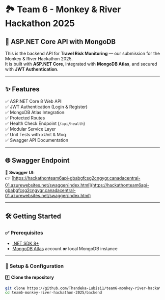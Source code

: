 # 🏞️ Team 6 - Monkey & River Hackathon 2025

## 🚀 ASP.NET Core API with MongoDB

This is the backend API for **Travel Risk Monitoring** — our submission for the Monkey & River Hackathon 2025.  
It is built with **ASP.NET Core**, integrated with **MongoDB Atlas**, and secured with **JWT Authentication**.

---

## ✨ Features

✅ ASP.NET Core 8 Web API  
✅ JWT Authentication (Login & Register)  
✅ MongoDB Atlas Integration  
✅ Protected Routes  
✅ Health Check Endpoint (`/api/health`)  
✅ Modular Service Layer  
✅ Unit Tests with xUnit & Moq  
✅ Swagger API Documentation

---

## 🌐 Swagger Endpoint

📄 **Swagger UI**:  
👉 [https://hackathonteam6api-gbabgfcsg2cngygr.canadacentral-01.azurewebsites.net/swagger/index.html](https://hackathonteam6api-gbabgfcsg2cngygr.canadacentral-01.azurewebsites.net/swagger/index.html)

---

## 🛠 Getting Started

### ✅ Prerequisites
- [.NET SDK 8+](https://dotnet.microsoft.com/en-us/download)  
- [MongoDB Atlas](https://www.mongodb.com/atlas/database) account **or** local MongoDB instance  

---

### 📂 Setup & Configuration

1️⃣ **Clone the repository**
```bash
git clone https://github.com/Thandeka-Lubisi1/team6-monkey-river-hackathon-2025.git
cd team6-monkey-river-hackathon-2025/backend

